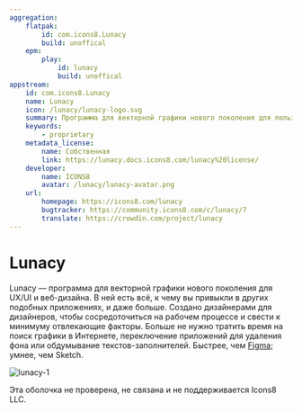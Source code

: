 ```yaml
---
aggregation:
    flatpak:
        id: com.icons8.Lunacy
        build: unoffical
    epm:
        play:
            id: lunacy
            build: unoffical
appstream:
    id: com.icons8.Lunacy
    name: Lunacy
    icon: /lunacy/lunacy-logo.svg
    summary: Программа для векторной графики нового поколения для пользовательского интерфейса, UX и веб-дизайна.
    keywords:
        - proprietary
    metadata_license:
        name: Собственная
        link: https://lunacy.docs.icons8.com/lunacy%20license/
    developer:
        name: ICONS8
        avatar: /lunacy/lunacy-avatar.png
    url:
        homepage: https://icons8.com/lunacy
        bugtracker: https://community.icons8.com/c/lunacy/7
        translate: https://crowdin.com/project/lunacy
---
```


# Lunacy

Lunacy — программа для векторной графики нового поколения для UX/UI и веб-дизайна. В ней есть всё, к чему вы привыкли в других подобных приложениях, и даже больше. Создано дизайнерами для дизайнеров, чтобы сосредоточиться на рабочем процессе и свести к минимуму отвлекающие факторы. Больше не нужно тратить время на поиск графики в Интернете, переключение приложений для удаления фона или обдумывание текстов-заполнителей. Быстрее, чем [Figma](/figma); умнее, чем Sketch.

![lunacy-1](/lunacy/lunacy-1.jpg)

Эта оболочка не проверена, не связана и не поддерживается Icons8 LLC.

<!--@include: @apps/_parts/install/content-flatpak.md-->
<!--@include: @apps/_parts/install/content-epm-play.md-->
